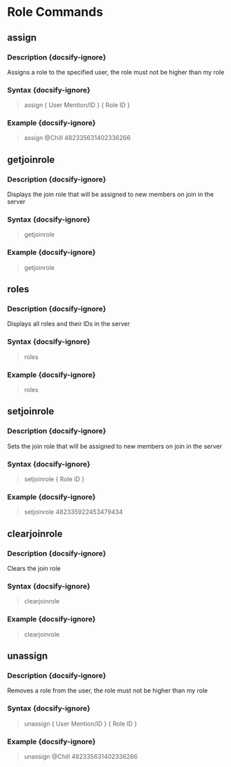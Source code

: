 # Role Commands
## assign
### Description {docsify-ignore}
Assigns a role to the specified user, the role must not be higher than my role
### Syntax {docsify-ignore}

> assign { User Mention/ID } { Role ID }

### Example {docsify-ignore}

> assign @Chill 482335631402336266

## getjoinrole
### Description {docsify-ignore}
Displays the join role that will be assigned to new members on join in the server
### Syntax {docsify-ignore}

> getjoinrole

### Example {docsify-ignore}

> getjoinrole

## roles
### Description {docsify-ignore}
Displays all roles and their IDs in the server
### Syntax {docsify-ignore}

> roles

### Example {docsify-ignore}

> roles

## setjoinrole
### Description {docsify-ignore}
Sets the join role that will be assigned to new members on join in the server
### Syntax {docsify-ignore}

> setjoinrole { Role ID }

### Example {docsify-ignore}

> setjoinrole 482335922453479434

## clearjoinrole
### Description {docsify-ignore}
Clears the join role
### Syntax {docsify-ignore}

> clearjoinrole

### Example {docsify-ignore}

> clearjoinrole

## unassign
### Description {docsify-ignore}
Removes a role from the user, the role must not be higher than my role
### Syntax {docsify-ignore}

> unassign { User Mention/ID } { Role ID }

### Example {docsify-ignore}

> unassign @Chill 482335631402336266